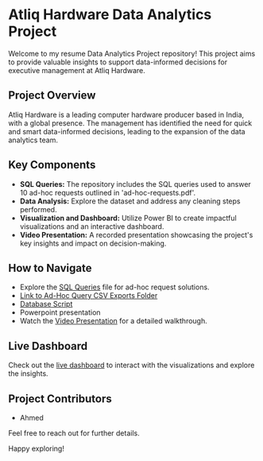 # Atliq Hardware Data Analytics Project

Welcome to my resume Data Analytics Project repository! This project aims to provide valuable insights to support data-informed decisions for executive management at Atliq Hardware.

## Project Overview

Atliq Hardware is a leading computer hardware producer based in India, with a global presence. The management has identified the need for quick and smart data-informed decisions, leading to the expansion of the data analytics team.

## Key Components

- **SQL Queries:** The repository includes the SQL queries used to answer 10 ad-hoc requests outlined in 'ad-hoc-requests.pdf'.
- **Data Analysis:** Explore the dataset and address any cleaning steps performed.
- **Visualization and Dashboard:** Utilize Power BI to create impactful visualizations and an interactive dashboard.
- **Video Presentation:** A recorded presentation showcasing the project's key insights and impact on decision-making.

## How to Navigate

- Explore the [SQL Queries](sql_queries.md) file for ad-hoc request solutions.
- [Link to Ad-Hoc Query CSV Exports Folder](sql_query_exports/)
- [Database Script](https://raw.githubusercontent.com/ahme-png/atliq-hardwares-analytics/main/database_script.mysql)
- Powerpoint presentation
- Watch the [Video Presentation](video_presentation.mp4) for a detailed walkthrough.

## Live Dashboard

Check out the [live dashboard]([https://www.example.com/dashboard](https://app.powerbi.com/view?r=eyJrIjoiNDJjZTQ1OGItNTc1OS00MTQ2LWI3OWEtZjUwMDZkNTk2MTM4IiwidCI6ImM2ZTU0OWIzLTVmNDUtNDAzMi1hYWU5LWQ0MjQ0ZGM1YjJjNCJ9)) to interact with the visualizations and explore the insights.

## Project Contributors

- Ahmed

Feel free to reach out for further details.

Happy exploring!

